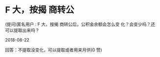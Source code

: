 # F 大，按揭 商转公

(提问)匿名用户 : F 大，按揭 商转公后，公积金余额会怎么变 化？会变少吗？还可以提取出来吗？

2018-08-22

回答：不提取没变化，可以提取或者用来月供(0 赞)